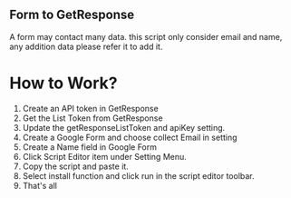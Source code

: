 ## Form to GetResponse

A form may contact many data. this script only consider email and name, any addition data please refer it to add it.

# How to Work?
1. Create an API token in GetResponse 
2. Get the List Token from GetResponse
3. Update the getResponseListToken and apiKey setting.
4. Create a Google Form and choose collect Email in setting
5. Create a Name field in Google Form
6. Click Script Editor item under Setting Menu.
7. Copy the script and paste it.
8. Select install function and click run in the script editor toolbar.
9. That's all 
